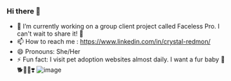 ### Hi there 👋





- 🔭 I’m currently working on a group client project called Faceless Pro. I can't wait to share it! 🥰
- 📫 How to reach me : https://www.linkedin.com/in/crystal-redmon/
- 😄 Pronouns: She/Her
- ⚡ Fun fact: I visit pet adoption websites almost daily. I want a fur baby 🐶🐕🐾💩❣️
![image](https://user-images.githubusercontent.com/104024231/209694337-4f14521c-cc2b-47d7-8b17-e34b3b223f02.png)
